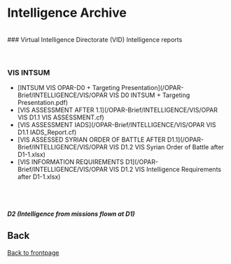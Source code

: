 # Intelligence Archive 
<br>
### Virtual Intelligence Directorate (VID) Intelligence reports


<br>
<br>
<br>

### VIS INTSUM
- [INTSUM VIS OPAR-D0 + Targeting Presentation](/OPAR-Brief/INTELLIGENCE/VIS/OPAR VIS D0 INTSUM + Targeting Presentation.pdf)
- [VIS ASSESSMENT AFTER 1.1](/OPAR-Brief/INTELLIGENCE/VIS/OPAR VIS D1.1 VIS ASSESSMENT.cf)
- [VIS ASSESSMENT IADS](/OPAR-Brief/INTELLIGENCE/VIS/OPAR VIS D1.1 IADS_Report.cf)
- [VIS ASSESSED SYRIAN ORDER OF BATTLE AFTER D1.1](/OPAR-Brief/INTELLIGENCE/VIS/OPAR VIS D1.2 VIS Syrian Order of Battle after D1-1.xlsx)
- [VIS INFORMATION REQUIREMENTS D1](/OPAR-Brief/INTELLIGENCE/VIS/OPAR VIS D1.2 VIS Intelligence Requirements after D1-1.xlsx)

<br>
<br>

##### D2 (Intelligence from missions flown at D1)


## Back
[Back to frontpage](https://132nd-vwing.github.io/OPAR-Brief/)
